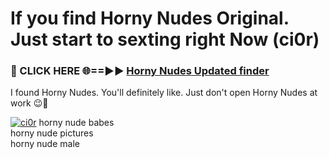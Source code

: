 # If you find Horny Nudes Original. Just start to sexting right Now (ci0r)

<h3>🔴 CLICK HERE 🌐==►► <a href="https://tinyurl.com/mtbk5fxa" rel="nofollow">Horny Nudes Updated finder</a></h3>

I found Horny Nudes. You'll definitely like. Just don't open Horny Nudes at work 😉💬

[![ci0r](https://i.imgur.com/Q8WKrnY.jpeg)](https://tinyurl.com/mtbk5fxa)
horny nude babes<br>
horny nude pictures<br>
horny nude male